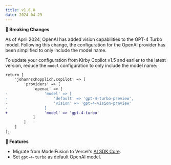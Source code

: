 ```yaml
---
title: v1.6.0
date: 2024-04-29
---
```


**🚨 Breaking Changes**

As of April 2024, OpenAI has added vision capabilities to the GPT-4 Turbo model. Following this change, the configuration for the OpenAI provider has been simplified to only include the model name.

To update your configuration from Kirby Copilot v1.5 and earlier to the latest version, reduce the `model` configuration to only include the model name:

```diff
return [
    'johannschopplich.copilot' => [
        'providers' => [
            'openai' => [
-                'model' => [
-                    'default' => 'gpt-4-turbo-preview',
-                    'vision' => 'gpt-4-vision-preview'
-                ]
+                'model' => 'gpt-4-turbo'
            ]
        ]
    ]
];
```

**🚀 Features**

- Migrate from ModelFusion to Vercel's [AI SDK Core](https://sdk.vercel.ai/docs/ai-sdk-core).
- Set `gpt-4-turbo` as default OpenAI model.
